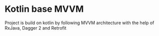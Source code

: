 # Kotlin base MVVM

Project is build on kotlin by following MVVM architecture with the help of RxJava, Dagger 2 and Retrofit

 


